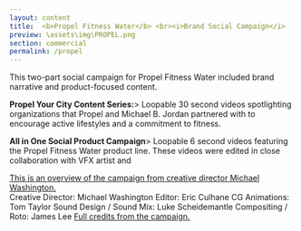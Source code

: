 ```yaml
---
layout: content
title:  <b>Propel Fitness Water</b> <br><i>Brand Social Campaign</i>
preview: \assets\img\PROPEL.png
section: commercial
permalink: /propel
---
```


This two-part social campaign for Propel Fitness Water included brand narrative and product-focused content.

<b>Propel Your City Content Series:</b>>
Loopable 30 second videos spotlighting organizations that Propel and Michael B. Jordan partnered with to encourage active lifestyles and a commitment to fitness.

<!-- <body><center><iframe width="560" height="315" src="https://www.youtube.com/embed/dhVBuOhmNVc" title="YouTube video player" frameborder="0" allow="accelerometer; autoplay; clipboard-write; encrypted-media; gyroscope; picture-in-picture; web-share" allowfullscreen></iframe></center></body> -->

<b>All in One Social Product Campaign</b>>
Loopable 6 second videos featuring the Propel Fitness Water product line. These videos were edited in close collaboration with VFX artist and



[This is an overview of the campaign from creative director Michael Washington.](https://michael-washington.com/propel)
<br>
Creative Director: Michael Washington
Editor: Eric Culhane
CG Animations: Tom Taylor
Sound Design / Sound Mix: Luke Scheidemantle
Compositing / Roto: James Lee
[Full credits from the campaign.](https://www.feats.co/project/propel-2024)

<body><center>

</center></body>